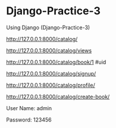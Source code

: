 # Django-Practice-3
Using Django (Django-Practice-3)

http://127.0.0.1:8000/catalog/

http://127.0.0.1:8000/catalog/views

http://127.0.0.1:8000/catalog/book/1   #uid

http://127.0.0.1:8000/catalog/signup/

http://127.0.0.1:8000/catalog/profile/

http://127.0.0.1:8000/catalog/create-book/

User Name: admin

Password: 123456
